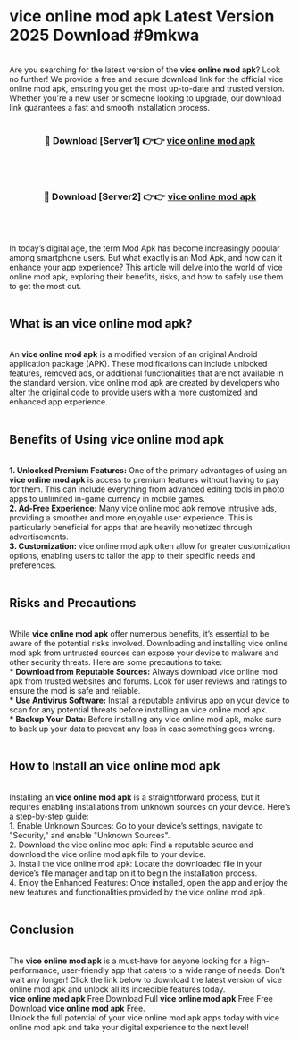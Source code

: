 # vice online mod apk Latest Version 2025 Download #9mkwa<br>
<br>
Are you searching for the latest version of the <strong>vice online mod apk</strong>? Look no further! We provide a free and secure download link for the official vice online mod apk, ensuring you get the most up-to-date and trusted version. Whether you're a new user or someone looking to upgrade, our download link guarantees a fast and smooth installation process.
<br>
<br>
<div align="center">
<h3>🔴 Download [Server1] 👉👉 <a href="https://modyolo.store/vice_online_mod_apk">vice online mod apk</a></h3><br>
<br>
<h3>🔴 Download [Server2] 👉👉 <a href="https://modyolo.store/=vice_online_mod_apk">vice online mod apk</a></h3><br>
</div>
<br>
<br>
In today’s digital age, the term Mod Apk has become increasingly popular among smartphone users. But what exactly is an Mod Apk, and how can it enhance your app experience? This article will delve into the world of vice online mod apk, exploring their benefits, risks, and how to safely use them to get the most out.
<br>
<br>
<h2>What is an vice online mod apk?</h2>
<br>
An <strong>vice online mod apk</strong> is a modified version of an original Android application package (APK). These modifications can include unlocked features, removed ads, or additional functionalities that are not available in the standard version. vice online mod apk are created by developers who alter the original code to provide users with a more customized and enhanced app experience.
<br>
<br>
<h2>Benefits of Using vice online mod apk</h2>
<br>
<strong> 1. Unlocked Premium Features:</strong> One of the primary advantages of using an <strong>vice online mod apk</strong> is access to premium features without having to pay for them. This can include everything from advanced editing tools in photo apps to unlimited in-game currency in mobile games.
<br>
<strong> 2. Ad-Free Experience:</strong> Many vice online mod apk remove intrusive ads, providing a smoother and more enjoyable user experience. This is particularly beneficial for apps that are heavily monetized through advertisements.
<br>
<strong> 3. Customization:</strong> vice online mod apk often allow for greater customization options, enabling users to tailor the app to their specific needs and preferences.
<br>
<br>
<h2>Risks and Precautions</h2>
<br>
While <strong>vice online mod apk</strong> offer numerous benefits, it’s essential to be aware of the potential risks involved. Downloading and installing vice online mod apk from untrusted sources can expose your device to malware and other security threats. Here are some precautions to take:
<br>
<strong> * Download from Reputable Sources:</strong> Always download vice online mod apk from trusted websites and forums. Look for user reviews and ratings to ensure the mod is safe and reliable.
<br>
<strong> * Use Antivirus Software:</strong> Install a reputable antivirus app on your device to scan for any potential threats before installing an vice online mod apk.
<br>
<strong> * Backup Your Data:</strong> Before installing any vice online mod apk, make sure to back up your data to prevent any loss in case something goes wrong.
<br>
<br>
<h2>How to Install an vice online mod apk</h2>
<br>
Installing an <strong>vice online mod apk</strong> is a straightforward process, but it requires enabling installations from unknown sources on your device. Here’s a step-by-step guide:
<br>
 1. Enable Unknown Sources: Go to your device’s settings, navigate to "Security," and enable "Unknown Sources".
<br>
 2. Download the vice online mod apk: Find a reputable source and download the vice online mod apk file to your device.
<br>
 3. Install the vice online mod apk: Locate the downloaded file in your device’s file manager and tap on it to begin the installation process.
<br>
 4. Enjoy the Enhanced Features: Once installed, open the app and enjoy the new features and functionalities provided by the vice online mod apk.
<br>
<br>
<h2><strong>Conclusion</strong></h2>
<br>
The <strong>vice online mod apk</strong> is a must-have for anyone looking for a high-performance, user-friendly app that caters to a wide range of needs. Don’t wait any longer! Click the link below to download the latest version of vice online mod apk and unlock all its incredible features today.
<br>
<strong>vice online mod apk</strong> Free Download Full <strong>vice online mod apk</strong> Free Free Download <strong>vice online mod apk</strong> Free.
<br>
Unlock the full potential of your vice online mod apk apps today with vice online mod apk and take your digital experience to the next level!

